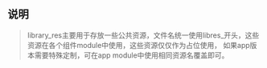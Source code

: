 
## 说明
> library_res主要用于存放一些公共资源，文件名统一使用libres_开头，这些资源在各个组件module中使用，这些资源仅仅作为占位使用，
如果app版本需要特殊定制，可在app module中使用相同资源名覆盖即可。



